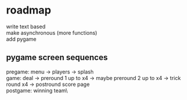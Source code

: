 # roadmap
write text based\
make asynchronous (more functions)\
add pygame

## pygame screen sequences 
pregame: menu -> players -> splash\
game: deal -> preround 1 up to x4 -> maybe preround 2 up to x4 -> trick round x4 -> postround score page\
postgame: winning team\